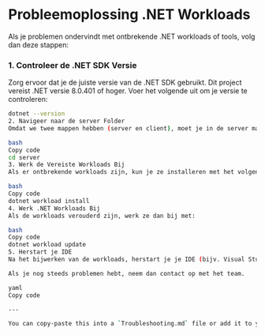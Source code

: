 # Probleemoplossing .NET Workloads

Als je problemen ondervindt met ontbrekende .NET workloads of tools, volg dan deze stappen:

### 1. **Controleer de .NET SDK Versie**
Zorg ervoor dat je de juiste versie van de .NET SDK gebruikt. Dit project vereist .NET versie 8.0.401 of hoger. Voer het volgende uit om je versie te controleren:
```bash
dotnet --version
2. Navigeer naar de server Folder
Omdat we twee mappen hebben (server en client), moet je in de server map zijn om de workload updates uit te voeren. Navigeer eerst naar de server map:

bash
Copy code
cd server
3. Werk de Vereiste Workloads Bij
Als er ontbrekende workloads zijn, kun je ze installeren met het volgende commando:

bash
Copy code
dotnet workload install
4. Werk .NET Workloads Bij
Als de workloads verouderd zijn, werk ze dan bij met:

bash
Copy code
dotnet workload update
5. Herstart je IDE
Na het bijwerken van de workloads, herstart je je IDE (bijv. Visual Studio of Visual Studio Code) om de wijzigingen toe te passen.

Als je nog steeds problemen hebt, neem dan contact op met het team.

yaml
Copy code

---

You can copy-paste this into a `Troubleshooting.md` file or add it to your existing README file. This guide will help your colleagues quickly resolve any issues related to missing or outdated .NET workloads.
